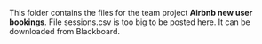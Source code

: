 This folder contains the files for the team project **Airbnb new user bookings**. File sessions.csv is too big to be posted here. It can be downloaded from Blackboard.
